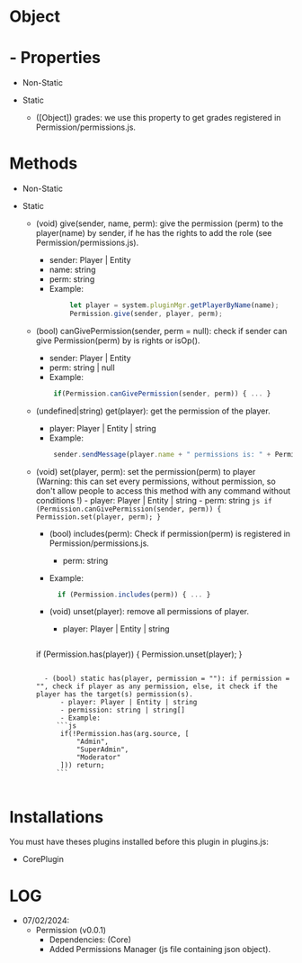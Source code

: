 # Object

# - Properties
- Non-Static

- Static
    - ([Object]) grades: we use this property to get grades registered in Permission/permissions.js.

# Methods
  
- Non-Static

  
- Static
    - (void) give(sender, name, perm): give the permission (perm) to the player(name) by sender, if he has the rights to add the role (see Permission/permissions.js).
        - sender: Player | Entity
        - name: string
        - perm: string
        - Example:
           ```js
                let player = system.pluginMgr.getPlayerByName(name);
                Permission.give(sender, player, perm);
           ```
          
    - (bool) canGivePermission(sender, perm = null): check if sender can give Permission(perm) by is rights or isOp().
        - sender: Player | Entity
        - perm: string | null
        - Example:
           ```js
            if(Permission.canGivePermission(sender, perm)) { ... }
           ```
           
    - (undefined|string) get(player): get the permission of the player.
        - player: Player | Entity | string
        - Example:
           ```js
            sender.sendMessage(player.name + " permissions is: " + Permission.get(name));
           ```
           
    - <Warning>(void) set(player, perm): set the permission(perm) to player (Warning: this can set every permissions, without permission, so don't allow people to access this method with any command without conditions !)
          - player: Player | Entity | string
          - perm: string
           ```js
        if (Permission.canGivePermission(sender, perm)) {
            Permission.set(player, perm);
        }
           ```
      
        - (bool) includes(perm): Check if permission(perm) is registered in Permission/permissions.js.
          - perm: string
        - Example:
           ```js
             if (Permission.includes(perm)) { ... }
           ```
           
        - (void) unset(player): remove all permissions of player.
            - player: Player | Entity | string
           ```js
        if (Permission.has(player)) {
            Permission.unset(player);
        }
      ```         
              
        - (bool) static has(player, permission = ""): if permission = "", check if player as any permission, else, it check if the player has the target(s) permission(s).
            - player: Player | Entity | string
            - permission: string | string[]
            - Example:
           ```js
            if(!Permission.has(arg.source, [
                "Admin", 
                "SuperAdmin", 
                "Moderator"
            ])) return;
           ```
        

# Installations
You must have theses plugins installed before this plugin in plugins.js:
- CorePlugin

# LOG

- 07/02/2024:
    -  Permission (v0.0.1)
        -    Dependencies: (Core)
        -    Added Permissions Manager (js file containing json object).
